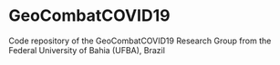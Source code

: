 # GeoCombatCOVID19
Code repository of the GeoCombatCOVID19 Research Group from the Federal University of Bahia (UFBA), Brazil
